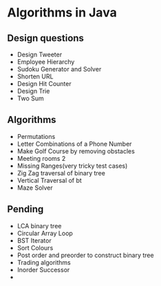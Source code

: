 # Algorithms in Java
## Design questions
* Design Tweeter
* Employee Hierarchy
* Sudoku Generator and Solver
* Shorten URL
* Design Hit Counter
* Design Trie
* Two Sum
## Algorithms
* Permutations
* Letter Combinations of a Phone Number
* Make Golf Course by removing obstacles
* Meeting rooms 2
* Missing Ranges(very tricky test cases)
* Zig Zag traversal of binary tree
* Vertical Traversal of bt
* Maze Solver
## Pending
* LCA binary tree
* Circular Array Loop
* BST Iterator
* Sort Colours
* Post order and preorder to construct binary tree
* Trading algorithms
* Inorder Successor
* 


